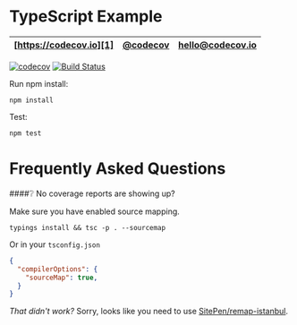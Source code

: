 # TypeScript Example
| [https://codecov.io][1] | [@codecov][2] | [hello@codecov.io][3] |
| ----------------------- | ------------- | --------------------- |

[1]: https://codecov.io/
[2]: https://twitter.com/codecov
[3]: mailto:hello@codecov.io
[4]: https://github.com/codecov/codecov-bash

[![codecov](https://codecov.io/gh/codecov/example-typescript/branch/master/graph/badge.svg)](https://codecov.io/gh/codecov/example-typescript)
[![Build Status](https://travis-ci.org/codecov/example-typescript.svg?branch=master)](https://travis-ci.org/codecov/example-typescript)

Run npm install:
```shell
npm install
```

Test:
```shell
npm test
```

# Frequently Asked Questions

####❔ No coverage reports are showing up?

Make sure you have enabled source mapping.

`typings install && tsc -p . --sourcemap`

Or in your `tsconfig.json`

```json
{
  "compilerOptions": {
    "sourceMap": true,
  }
}
```

*That didn't work?* Sorry, looks like you need to use [SitePen/remap-istanbul](https://github.com/SitePen/remap-istanbul).
